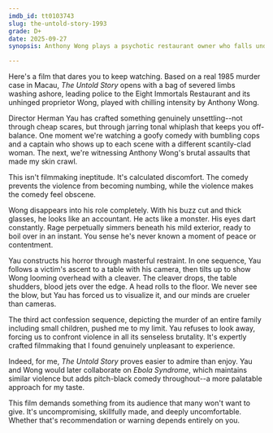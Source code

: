 ```yaml
---
imdb_id: tt0103743
slug: the-untold-story-1993
grade: D+
date: 2025-09-27
synopsis: Anthony Wong plays a psychotic restaurant owner who falls under police suspicion after a bag of severed limbs washes ashore.

---
```


Here's a film that dares you to keep watching. Based on a real 1985 murder case in Macau, _The Untold Story_ opens with a bag of severed limbs washing ashore, leading police to the Eight Immortals Restaurant and its unhinged proprietor Wong, played with chilling intensity by Anthony Wong.

Director Herman Yau has crafted something genuinely unsettling--not through cheap scares, but through jarring tonal whiplash that keeps you off-balance. One moment we're watching a goofy comedy with bumbling cops and a captain who shows up to each scene with a different scantily-clad woman. The next, we're witnessing Anthony Wong's brutal assaults that made my skin crawl.

This isn't filmmaking ineptitude. It's calculated discomfort. The comedy prevents the violence from becoming numbing, while the violence makes the comedy feel obscene. 

Wong disappears into his role completely. With his buzz cut and thick glasses, he looks like an accountant. He acts like a monster. His eyes dart constantly. Rage perpetually simmers beneath his mild exterior, ready to boil over in an instant. You sense he's never known a moment of peace or contentment.

Yau constructs his horror through masterful restraint. In one sequence, Yau follows a victim's ascent to a table with his camera, then tilts up to show Wong looming overhead with a cleaver. The cleaver drops, the table shudders, blood jets over the edge. A head rolls to the floor. We never see the blow, but Yau has forced us to visualize it, and our minds are crueler than cameras.

The third act confession sequence, depicting the murder of an entire family including small children, pushed me to my limit. Yau refuses to look away, forcing us to confront violence in all its senseless brutality. It's expertly crafted filmmaking that I found genuinely unpleasant to experience.

Indeed, for me, _The Untold Story_ proves easier to admire than enjoy. Yau and Wong would later collaborate on <span data-imdb-id="tt0116163">_Ebola Syndrome_</span>, which maintains similar violence but adds pitch-black comedy throughout--a more palatable approach for my taste.

This film demands something from its audience that many won't want to give. It's uncompromising, skillfully made, and deeply uncomfortable. Whether that's recommendation or warning depends entirely on you.